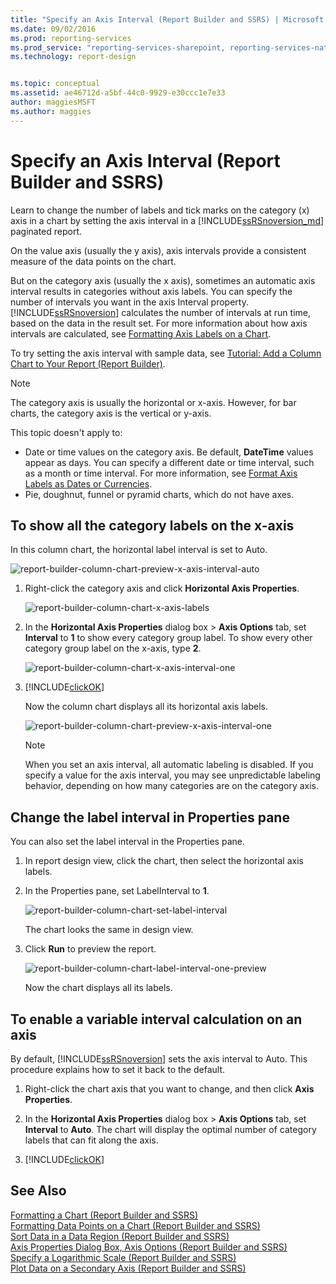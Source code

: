 ```yaml
---
title: "Specify an Axis Interval (Report Builder and SSRS) | Microsoft Docs"
ms.date: 09/02/2016
ms.prod: reporting-services
ms.prod_service: "reporting-services-sharepoint, reporting-services-native"
ms.technology: report-design


ms.topic: conceptual
ms.assetid: ae46712d-a5bf-44c0-9929-e30ccc1e7e33
author: maggiesMSFT
ms.author: maggies
---
```

# Specify an Axis Interval (Report Builder and SSRS)
Learn to change the number of labels and tick marks on the category (x) axis in a chart by setting the axis interval in a [!INCLUDE[ssRSnoversion_md](../../includes/ssrsnoversion-md.md)] paginated report.
 
On the value axis (usually the y axis), axis intervals provide a consistent measure of the data points on the chart. 

But on the category axis (usually the x axis), sometimes an automatic axis interval results in categories without axis labels. You can specify the number of intervals you want in the axis Interval property. [!INCLUDE[ssRSnoversion](../../includes/ssrsnoversion-md.md)] calculates the number of intervals at run time, based on the data in the result set. For more information about how axis intervals are calculated, see [Formatting Axis Labels on a Chart](../../reporting-services/report-design/formatting-axis-labels-on-a-chart-report-builder-and-ssrs.md).  

To try setting the axis interval with sample data, see [Tutorial: Add a Column Chart to Your Report (Report Builder)](Tutorial:%20Add%20a%20Column%20Chart%20to%20Your%20Report%20\(Report%20Builder\).md).
  
> [!NOTE]  
>  The category axis is usually the horizontal or x-axis. However, for bar charts, the category axis is the vertical or y-axis.  
>
> This topic doesn't apply to:
>-   Date or time values on the category axis. Be default, **DateTime** values appear as days. You can specify a different date or time interval, such as a month or time interval. For more information, see [Format Axis Labels as Dates or Currencies](../../reporting-services/report-design/format-axis-labels-as-dates-or-currencies-report-builder-and-ssrs.md).  
>-  Pie, doughnut, funnel or pyramid charts, which do not have axes. 
  
## To show all the category labels on the x-axis  

In this column chart, the horizontal label interval is set to Auto.

![report-builder-column-chart-preview-x-axis-interval-auto](../../reporting-services/report-design/media/report-builder-column-chart-preview-x-axis-interval-auto.png)
  
1.  Right-click the category axis and click **Horizontal Axis Properties**.   

    ![report-builder-column-chart-x-axis-labels](../../reporting-services/report-design/media/report-builder-column-chart-x-axis-labels.png)
  
2.  In the **Horizontal Axis Properties** dialog box > **Axis Options** tab, set **Interval** to **1** to show every category group label. To show every other category group label on the x-axis, type **2**. 

     ![report-builder-column-chart-x-axis-interval-one](../../reporting-services/report-design/media/report-builder-column-chart-x-axis-interval-one.png)
  
3.  [!INCLUDE[clickOK](../../includes/clickok-md.md)]  

    Now the column chart displays all its horizontal axis labels.

    ![report-builder-column-chart-preview-x-axis-interval-one](../../reporting-services/report-design/media/report-builder-column-chart-preview-x-axis-interval-one.png)
  
    > [!NOTE]  
    >  When you set an axis interval, all automatic labeling is disabled. If you specify a value for the axis interval, you may see unpredictable labeling behavior, depending on how many categories are on the category axis.  

## Change the label interval in Properties pane

You can also set the label interval in the Properties pane.

1.  In report design view, click the chart, then select the horizontal axis labels.

3. In the Properties pane, set LabelInterval to **1**.

    ![report-builder-column-chart-set-label-interval](../../reporting-services/media/report-builder-column-chart-set-label-interval.png)

    The chart looks the same in design view. 
    
5.  Click **Run** to preview the report.

    ![report-builder-column-chart-label-interval-one-preview](../../reporting-services/media/report-builder-column-chart-label-interval-one-preview.png)
    
    Now the chart displays all its labels.
  
## To enable a variable interval calculation on an axis  

By default, [!INCLUDE[ssRSnoversion](../../includes/ssrsnoversion-md.md)] sets the axis interval to Auto. This procedure explains how to set it back to the default. 
  
1.  Right-click the chart axis that you want to change, and then click **Axis Properties**. 
  
2.  In the **Horizontal Axis Properties** dialog box > **Axis Options** tab, set **Interval** to **Auto**. The chart will display the optimal number of category labels that can fit along the axis.  
  
3.  [!INCLUDE[clickOK](../../includes/clickok-md.md)]  
  
## See Also  
 [Formatting a Chart &#40;Report Builder and SSRS&#41;](../../reporting-services/report-design/formatting-a-chart-report-builder-and-ssrs.md)   
 [Formatting Data Points on a Chart (Report Builder and SSRS)](../../reporting-services/report-design/formatting-data-points-on-a-chart-report-builder-and-ssrs.md)   
 [Sort Data in a Data Region (Report Builder and SSRS)](../../reporting-services/report-design/sort-data-in-a-data-region-report-builder-and-ssrs.md)   
 [Axis Properties Dialog Box, Axis Options &#40;Report Builder and SSRS&#41;](http://msdn.microsoft.com/library/b276e210-7a12-48ae-971b-7dabae51df11)   
 [Specify a Logarithmic Scale &#40;Report Builder and SSRS&#41;](../../reporting-services/report-design/specify-a-logarithmic-scale-report-builder-and-ssrs.md)   
 [Plot Data on a Secondary Axis &#40;Report Builder and SSRS&#41;](../../reporting-services/report-design/plot-data-on-a-secondary-axis-report-builder-and-ssrs.md)  
  
  
